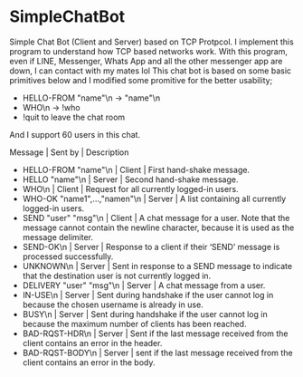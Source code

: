 # SimpleChatBot
Simple Chat Bot (Client and Server) based on TCP Protpcol. 
I implement this program to understand how TCP based networks work. 
With this program, even if LINE, Messenger, Whats App and all the other messenger app are down, I can contact with my mates lol
This chat bot is based on some basic primitives below and I modified some promitive for the better usability;
  - HELLO-FROM "name"\n -> "name"\n
  - WHO\n -> !who
  - !quit to leave the chat room
  
And I support 60 users in this chat.

Message | Sent by | Description 
- HELLO-FROM "name"\n | Client | First hand-shake message. 
- HELLO "name"\n | Server | Second hand-shake message. 
- WHO\n | Client | Request for all currently logged-in users.
- WHO-OK "name1",...,"namen"\n | Server | A list containing all currently logged-in users. 
- SEND "user" "msg"\n | Client | A chat message for a user. Note that the message cannot contain the newline character, because it is used as the message delimiter.
- SEND-OK\n | Server | Response to a client if their ‘SEND’ message is processed successfully.
- UNKNOWN\n | Server | Sent in response to a SEND message to indicate that the destination user is not currently logged in.
- DELIVERY "user" "msg"\n | Server | A chat message from a user. 
- IN-USE\n | Server | Sent during handshake if the user cannot log in because the chosen username is already in use.
- BUSY\n | Server | Sent during handshake if the user cannot log in because the maximum number of clients has been reached.
- BAD-RQST-HDR\n | Server | Sent if the last message received from the client contains an error in the header.
- BAD-RQST-BODY\n | Server | sent if the last message received from the client contains an error in the body.
